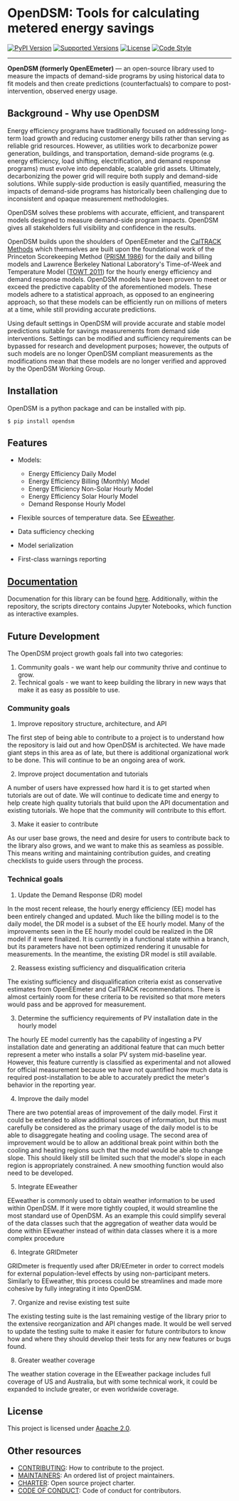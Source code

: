 # OpenDSM: Tools for calculating metered energy savings

[![PyPI Version](https://img.shields.io/pypi/v/opendsm.svg)](https://pypi.python.org/pypi/opendsm)
[![Supported Versions](https://img.shields.io/pypi/pyversions/opendsm.svg)](https://github.com/opendsm/opendsm)
[![License](https://img.shields.io/github/license/opendsm/opendsm.svg)](https://github.com/opendsm/opendsm)
[![Code Style](https://img.shields.io/badge/code%20style-black-000000.svg)](https://github.com/ambv/black)

---------------

**OpenDSM (formerly OpenEEmeter)** — an open-source library used to measure the impacts 
of demand-side programs by using historical data to fit models and then create 
predictions (counterfactuals) to compare to post-intervention, observed energy usage.

## Background - Why use OpenDSM

Energy efficiency programs have traditionally focused on addressing long-term load growth 
and reducing customer energy bills rather than serving as reliable grid resources. 
However, as utilities work to decarbonize power generation, buildings, and transportation, 
demand-side programs (e.g. energy efficiency, load shifting, electrification, and demand 
response programs) must evolve into dependable, scalable grid assets. Ultimately, 
decarbonizing the power grid will require both supply and demand-side solutions. While 
supply-side production is easily quantified, measuring the impacts of demand-side programs 
has historically been challenging due to inconsistent and opaque measurement methodologies.

OpenDSM solves these problems with accurate, efficient, and transparent models designed to 
measure demand-side program impacts. OpenDSM gives all stakeholders full visibility and 
confidence in the results.

OpenDSM builds upon the shoulders of OpenEEmeter and the [CalTRACK Methods](https://caltrack.org/) which themselves
are built upon the foundational work of the Princeton Scorekeeping Method ([PRISM 1986](https://www.marean.mycpanel.princeton.edu/images/prism_intro.pdf)) 
for the daily and billing models and Lawrence Berkeley National Laboratory's Time-of-Week 
and Temperature Model ([TOWT 2011](https://eta-publications.lbl.gov/sites/default/files/LBNL-4944E.pdf)) for the hourly energy efficiency and demand response models.
OpenDSM models have been proven to meet or exceed the predictive capablity of the 
aforementioned models. These models adhere to a statistical approach, as opposed to an 
engineering approach, so that these models can be efficiently run on millions of meters at 
a time, while still providing accurate predictions. 

Using default settings in OpenDSM will provide accurate and stable model predictions 
suitable for savings measurements from demand side interventions. Settings can be modified 
and sufficiency requirements can be bypassed for research and development purposes; however, 
the outputs of such models are no longer OpenDSM compliant measurements as the modifications
mean that these models are no longer verified and approved by the OpenDSM Working Group.

## Installation

OpenDSM is a python package and can be installed with pip.

~~~~~~~~~~~~~~~
$ pip install opendsm
~~~~~~~~~~~~~~~

## Features

- Models:

  - Energy Efficiency Daily Model
  - Energy Efficiency Billing (Monthly) Model
  - Energy Efficiency Non-Solar Hourly Model
  - Energy Efficiency Solar Hourly Model
  - Demand Response Hourly Model

- Flexible sources of temperature data. See [EEweather](https://eeweather.openee.io).
- Data sufficiency checking
- Model serialization
- First-class warnings reporting

## [Documentation](https://opendsm.github.io/opendsm-website/)

Documenation for this library can be found [here](https://opendsm.github.io/opendsm-website/).
Additionally, within the repository, the scripts directory contains Jupyter Notebooks, which
function as interactive examples.


## Future Development

The OpenDSM project growth goals fall into two categories:

1. Community goals - we want help our community thrive and continue to grow.
2. Technical goals - we want to keep building the library in new ways that make it
   as easy as possible to use.

### Community goals

1. Improve repository structure, architecture, and API

The first step of being able to contribute to a project is to understand how the repository
is laid out and how OpenDSM is architected. We have made giant steps in this area as of late, 
but there is additional organizational work to be done. This will continue to be an ongoing
area of work.

2. Improve project documentation and tutorials

A number of users have expressed how hard it is to get started when tutorials are
out of date. We will continue to dedicate time and energy to help create high quality
tutorials that build upon the API documentation and existing tutorials. We hope that the 
community will contribute to this effort.

3. Make it easier to contribute

As our user base grows, the need and desire for users to contribute back to the library
also grows, and we want to make this as seamless as possible. This means writing and
maintaining contribution guides, and creating checklists to guide users through the
process.


### Technical goals

1. Update the Demand Response (DR) model

In the most recent release, the hourly energy efficiency (EE) model has been entirely
changed and updated. Much like the billing model is to the daily model, the DR model is a
subset of the EE hourly model. Many of the improvements seen in the EE hourly model could
be realized in the DR model if it were finalized. It is currently in a functional state
within a branch, but its parameters have not been optimized rendering it unusable for
measurements. In the meantime, the existing DR model is still available.

2. Reassess existing sufficiency and disqualification criteria

The existing sufficiency and disqualification criteria exist as conservative estimates
from OpenEEmeter and CalTRACK recommendations. There is almost certainly room for these
criteria to be revisited so that more meters would pass and be approved for measurement.

3. Determine the sufficiency requirements of PV installation date in the hourly model

The hourly EE model currently has the capability of ingesting a PV installation date and
generating an additional feature that can much better represent a meter who installs a
solar PV system mid-baseline year. However, this feature currently is classified as
experimental and not allowed for official measurement because we have not quantified how
much data is required post-installation to be able to accurately predict the meter's
behavior in the reporting year.

4. Improve the daily model

There are two potential areas of improvement of the daily model. First it could be extended
to allow additional sources of information, but this must carefully be considered as the
primary usage of the daily model is to be able to disaggregate heating and cooling usage.
The second area of improvement would be to allow an additional break point within both the
cooling and heating regions such that the model would be able to change slope. This should
likely still be limited such that the model's slope in each region is appropriately
constrained. A new smoothing function would also need to be developed.

5. Integrate EEweather

EEweather is commonly used to obtain weather information to be used within OpenDSM. If it 
were more tightly coupled, it would streamline the most standard use of OpenDSM. As an 
example this could simplify several of the data classes such that the aggregation of 
weather data would be done within EEweather instead of within data classes where it is a
more complex procedure

6. Integrate GRIDmeter

GRIDmeter is frequently used after DR/EEmeter in order to correct models for external
population-level effects by using non-participant meters. Similarly to EEweather, this 
process could be streamlines and made more cohesive by fully integrating it into OpenDSM. 

7. Organize and revise existing test suite

The existing testing suite is the last remaining vestige of the library prior to the 
extensive reorganization and API changes made. It would be well served to update the
testing suite to make it easier for future contributors to know how and where they 
should develop their tests for any new features or bugs found.

8. Greater weather coverage

The weather station coverage in the EEweather package includes full coverage of US and
Australia, but with some technical work, it could be expanded to include greater, or
even worldwide coverage.

## License

This project is licensed under [Apache 2.0](LICENSE).

## Other resources

- [CONTRIBUTING](https://github.com/opendsm/opendsm/blob/master/CONTRIBUTING.md): How to contribute to the project.
- [MAINTAINERS](https://github.com/opendsm/opendsm/blob/master/MAINTAINERS.md): An ordered list of project maintainers.
- [CHARTER](https://github.com/opendsm/opendsm/blob/master/CHARTER.md): Open source project charter.
- [CODE OF CONDUCT](https://github.com/opendsm/opendsm/blob/master/CODE_OF_CONDUCT.md): Code of conduct for contributors.
